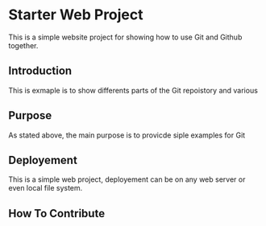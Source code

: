 # Starter Web Project

This is a simple website project for
showing how to use Git and Github together.

## Introduction

This is exmaple is to show differents parts
of the Git repoistory and various

## Purpose

As stated above, the main purpose is to
provicde siple examples for Git
## Deployement

This is a simple web project, 
deployement can be on any web server
or even local file system.

## How To Contribute


